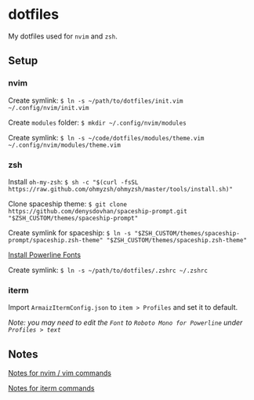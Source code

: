 # dotfiles

My dotfiles used for `nvim` and `zsh`.

## Setup

### nvim
Create symlink: `$ ln -s ~/path/to/dotfiles/init.vim ~/.config/nvim/init.vim`

Create `modules` folder: `$ mkdir ~/.config/nvim/modules`

Create symlink: `$ ln -s ~/code/dotfiles/modules/theme.vim ~/.config/nvim/modules/theme.vim`

### zsh
Install `oh-my-zsh`: `$ sh -c "$(curl -fsSL https://raw.github.com/ohmyzsh/ohmyzsh/master/tools/install.sh)"`

Clone spaceship theme: `$ git clone https://github.com/denysdovhan/spaceship-prompt.git "$ZSH_CUSTOM/themes/spaceship-prompt"`

Create symlink for spaceship: `$ ln -s "$ZSH_CUSTOM/themes/spaceship-prompt/spaceship.zsh-theme" "$ZSH_CUSTOM/themes/spaceship.zsh-theme"`

[Install Powerline Fonts](https://github.com/powerline/fonts)

Create symlink: `$ ln -s ~/path/to/dotfiles/.zshrc ~/.zshrc`

### iterm
Import `ArmaizItermConfig.json` to `item > Profiles` and set it to default.

_Note: you may need to edit the `Font` to `Roboto Mono for Powerline` under `Profiles > text`_

## Notes

[Notes for nvim / vim commands](NVIM_NOTES.md)

[Notes for iterm commands](ITERM_NOTES.md)
